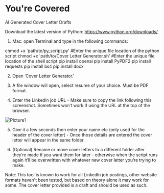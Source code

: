 # You're Covered
AI Generated Cover Letter Drafts

Download the latest version of Python: https://www.python.org/downloads/

1) Mac: open Terminal and type in the following commands:

chmod +x 'path/to/py_script.py' #Enter the unique file location of the python script
chmod +x 'path/to/Cover Letter Generator.sh' #Enter the unique file location of the shell script
pip install openai
pip install PyPDF2
pip install requests
pip install bs4
pip install docx

2) Open ‘Cover Letter Generator.’

3) A file window will open, select resume of your choice. Must be PDF format.

4) Enter the LinkedIn job URL – Make sure to copy the link following this screenshot. Sometimes won’t work if using the URL at the top of the browser.

![Picture1](https://github.com/shepard5/You-re-Covered/assets/108085853/2f16ccda-5645-4d9e-988d-6894c4a7efff)

5) Give it a few seconds then enter your name etc (only used for the header of the cover letter) - Once those details are entered the cover letter will appear in the same folder.

6) (Optional) Rename or move cover letters to a different folder after they’re made if you want them for later - otherwise when the script runs again it’ll be overwritten with whatever new cover letter you’re trying to make.

Note: This tool is known to work for all LinkedIn job postings, other website formats haven't been tested, but based on theory alone it may work for some. The cover letter provided is a draft and should be used as such.
